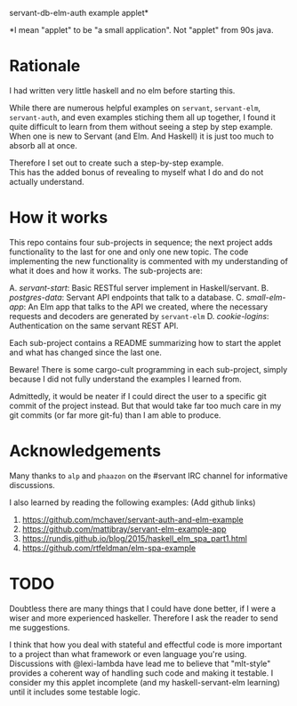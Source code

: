 servant-db-elm-auth example applet*

*I mean "applet" to be "a small application".  Not "applet" from 90s java.

# Rationale

I had written very little haskell and no elm before starting this.

While there are numerous helpful examples on `servant`, `servant-elm`, 
`servant-auth`, and even examples stiching them all up together, I found it 
quite difficult to learn from them without seeing a step by step example.  
When one is new to Servant (and Elm.  And Haskell) it is just too much to 
absorb all at once.  

Therefore I set out to create such a step-by-step example.  
This has the added bonus of revealing to myself what I do and do not actually
understand.

# How it works

This repo contains four sub-projects in sequence; the next project adds 
functionality to the last for one and only one new topic.  The code
implementing the new functionality is commented with my understanding of 
what it does and how it works.  The sub-projects are:

A. _servant-start_: Basic RESTful server implement in Haskell/servant.
B. _postgres-data_: Servant API endpoints that talk to a database.
C. _small-elm-app_: An Elm app that talks to the API we created, where the 
   necessary requests and decoders are generated by `servant-elm`
D. _cookie-logins_: Authentication on the same servant REST API.

Each sub-project contains a README summarizing how to start the applet and
what has changed since the last one.

Beware! There is some cargo-cult programming in each sub-project, simply
because I did not fully understand the examples I learned from.

Admittedly, it would be neater if I could direct the user to a specific git 
commit of the project instead.  But that would take far too much care in my 
git commits (or far more git-fu) than I am able to produce. 

# Acknowledgements

Many thanks to `alp` and `phaazon` on the #servant IRC channel for informative 
discussions.  

I also learned by reading the following examples: (Add github links)

1. https://github.com/mchaver/servant-auth-and-elm-example
2. https://github.com/mattjbray/servant-elm-example-app
3. https://rundis.github.io/blog/2015/haskell_elm_spa_part1.html
4. https://github.com/rtfeldman/elm-spa-example

# TODO 

Doubtless there are many things that I could have done better, if I were a wiser
and more experienced haskeller.  Therefore I ask the reader to send me suggestions.

I think that how you deal with stateful and effectful code is more important to 
a project than what framework or even language you're using.  Discussions with
@lexi-lambda have lead me to believe that "mlt-style" provides a coherent way of
handling such code and making it testable.  I consider my this applet incomplete
(and my haskell-servant-elm learning) until it includes some testable logic.
